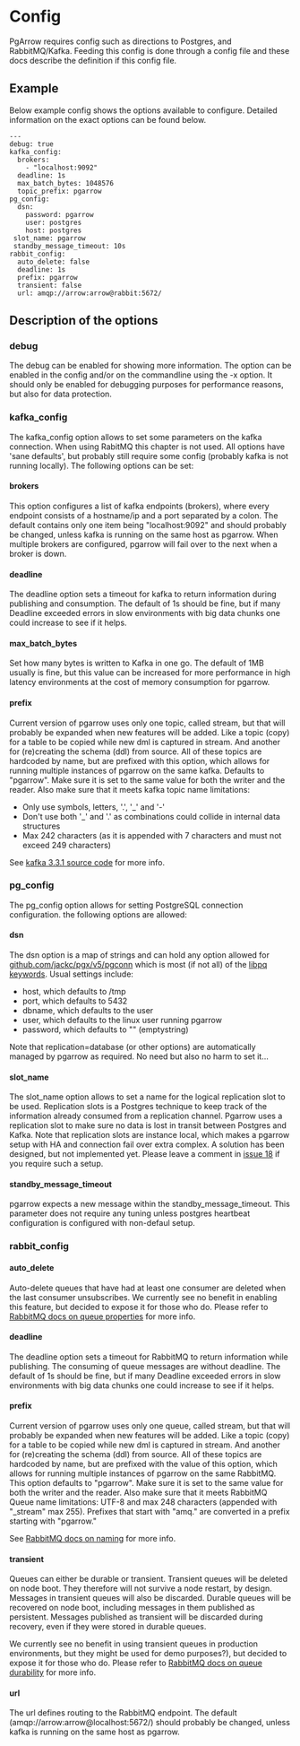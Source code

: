 # Config

PgArrow requires config such as directions to Postgres, and RabbitMQ/Kafka.
Feeding this config is done through a config file and these docs describe the definition if this config file.

## Example

Below example config shows the options available to configure.
Detailed information on the exact options can be found below.

```
---
debug: true
kafka_config:
  brokers:
    - "localhost:9092"
  deadline: 1s
  max_batch_bytes: 1048576
  topic_prefix: pgarrow
pg_config:
  dsn:
    password: pgarrow
    user: postgres
    host: postgres
 slot_name: pgarrow
 standby_message_timeout: 10s 
rabbit_config:
  auto_delete: false
  deadline: 1s
  prefix: pgarrow
  transient: false
  url: amqp://arrow:arrow@rabbit:5672/
```
## Description of the options

### debug

The debug can be enabled for showing more information.
The option can be enabled in the config and/or on the commandline using the -x option.
It should only be enabled for debugging purposes for performance reasons, but also for data protection.

### kafka_config

The kafka_config option allows to set some parameters on the kafka connection.
When using RabitMQ this chapter is not used.
All options have 'sane defaults', but probably still require some config (probably kafka is not running locally).
The following options can be set:

#### brokers

This option configures a list of kafka endpoints (brokers), where every endpoint consists of a hostname/ip and a port separated by a colon.
The default contains only one item being "localhost:9092" and should probably be changed, unless kafka is running on the same host as pgarrow.
When multiple brokers are configured, pgarrow will fail over to the next when a broker is down.

#### deadline

The deadline option sets a timeout for kafka to return information during publishing and consumption.
The default of 1s should be fine, but if many Deadline exceeded errors in slow environments with big data chunks one could increase to see if it helps.

#### max_batch_bytes

Set how many bytes is written to Kafka in one go.
The default of 1MB usually is fine, but this value can be increased for more performance in high latency environments at the cost of memory consumption for pgarrow.

#### prefix

Current version of pgarrow uses only one topic, called stream, but that will probably be expanded when new features will be added.
Like a topic (copy) for a table to be copied while new dml is captured in stream.
And another for (re)creating the schema (ddl) from source.
All of these topics are hardcoded by name, but are prefixed with this option, which allows for running multiple instances of pgarrow on the same kafka.
Defaults to "pgarrow". Make sure it is set to the same value for both the writer and the reader.
Also make sure that it meets kafka topic name limitations:
- Only use symbols, letters, '.', '_' and '-'
- Don't use both '_' and '.' as combinations could collide in internal data structures
- Max 242 characters (as it is appended with 7 characters and must not exceed 249 characters)

See [kafka 3.3.1 source code](https://github.com/apache/kafka/blob/e23c59d00e687ff555d30bb4dc6c0cdec2c818ae/clients/src/main/java/org/apache/kafka/common/internals/Topic.java#L36) for more info.

### pg_config

The pg_config option allows for setting PostgreSQL connection configuration.
the following options are allowed:


#### dsn

The dsn option is a map of strings and can hold any option allowed for [github.com/jackc/pgx/v5/pgconn](https://github.com/jackc/pgx) which is most (if not all) of the [libpq keywords](https://www.postgresql.org/docs/12/libpq-connect.html#LIBPQ-PARAMKEYWORDS).
Usual settings include:
- host, which defaults to /tmp
- port, which defaults to 5432
- dbname, which defaults to the user
- user, which defaults to the linux user running pgarrow
- password, which defaults to "" (emptystring)

Note that replication=database (or other options) are automatically managed by pgarrow as required. No need but also no harm to set it...

#### slot_name

The slot_name option allows to set a name for the logical replication slot to be used.
Replication slots is a Postgres technique to keep track of the information already consumed from a replication channel.
Pgarrow uses a replication slot to make sure no data is lost in transit between Postgres and Kafka.
Note that replication slots are instance local, which makes a pgarrow setup with HA and connection fail over extra complex.
A solution has been designed, but not implemented yet.
Please leave a comment in [issue 18](https://github.com/MannemSolutions/pgarrow/issues/18) if you require such a setup.

#### standby_message_timeout

pgarrow expects a new message within the standby_message_timeout.
This parameter does not require any tuning unless postgres heartbeat configuration is configured with non-defaul setup.

### rabbit_config

#### auto_delete

Auto-delete queues that have had at least one consumer are deleted when the last consumer unsubscribes.
We currently see no benefit in enabling this feature, but decided to expose it for those who do.
Please refer to [RabbitMQ docs on queue properties](https://www.rabbitmq.com/queues.html#properties) for more info.

#### deadline

The deadline option sets a timeout for RabbitMQ to return information while publishing.
The consuming of queue messages are without deadline.
The default of 1s should be fine, but if many Deadline exceeded errors in slow environments with big data chunks one could increase to see if it helps.

#### prefix

Current version of pgarrow uses only one queue, called stream, but that will probably be expanded when new features will be added.
Like a topic (copy) for a table to be copied while new dml is captured in stream.
And another for (re)creating the schema (ddl) from source.
All of these topics are hardcoded by name, but are prefixed with the value of this option, which allows for running multiple instances of pgarrow on the same RabbitMQ.
This option defaults to "pgarrow". Make sure it is set to the same value for both the writer and the reader.
Also make sure that it meets RabbitMQ Queue name limitations: UTF-8 and max 248 characters (appended with "_stream" max 255).
Prefixes that start with "amq." are converted in a prefix starting with "pgarrow."

See [RabbitMQ docs on naming](https://www.rabbitmq.com/queues.html#names) for more info.

#### transient

Queues can either be durable or transient. 
Transient queues will be deleted on node boot. They therefore will not survive a node restart, by design. Messages in transient queues will also be discarded.
Durable queues will be recovered on node boot, including messages in them published as persistent. Messages published as transient will be discarded during recovery, even if they were stored in durable queues.

We currently see no benefit in using transient queues in production environments, but they might be used for demo purposes?), but decided to expose it for those who do.
Please refer to [RabbitMQ docs on queue durability](https://www.rabbitmq.com/queues.html#durability) for more info.

#### url

The url defines routing to the RabbitMQ endpoint.
The default (amqp://arrow:arrow@localhost:5672/) should probably be changed, unless kafka is running on the same host as pgarrow.
